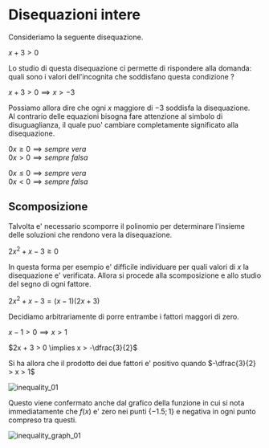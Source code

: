 # Disequazioni intere  

Consideriamo la seguente disequazione.  

$x + 3 > 0$  

Lo studio di questa disequazione ci permette di rispondere alla domanda: quali sono i valori dell'incognita che soddisfano questa condizione ?  

$x + 3 > 0 \implies x > -3$  

Possiamo allora dire che ogni $x$ maggiore di $-3$ soddisfa la disequazione.  
Al contrario delle equazioni bisogna fare attenzione al simbolo di disuguaglianza, il quale puo' cambiare completamente significato alla disequazione.  

$0x \ge 0 \implies sempre\ vera$  
$0x \gt 0 \implies sempre\ falsa$  

$0x \le 0 \implies sempre\ vera$  
$0x \lt 0 \implies sempre\ falsa$  

## Scomposizione  

Talvolta e' necessario scomporre il polinomio per determinare l'insieme delle soluzioni che rendono vera la disequazione.  

$2x^2 + x -3 \ge 0$  

In questa forma per esempio e' difficile individuare per quali valori di $x$ la disequazione e' verificata. Allora si procede alla scomposizione e allo studio del segno di ogni fattore.  

$2x^2 + x -3 = (x - 1 )(2x + 3)$  

Decidiamo arbitrariamente di porre entrambe i fattori maggori di zero.  

$x - 1 > 0 \implies x > 1$  

$2x + 3 > 0 \implies x > -\dfrac{3}{2}$  

Si ha allora che il prodotto dei due fattori e' positivo quando $-\dfrac{3}{2} > x > 1$  

![inequality_01](https://github.com/dennyb87/elettrotecnica-serale/assets/7195133/5c416a24-f7d0-4f2c-a8de-0f55346d6cea)  

Questo viene confermato anche dal grafico della funzione in cui si nota immediatamente che $f(x)$ e' zero nei punti $\lbrace-1.5; 1\rbrace$ e negativa in ogni punto compreso tra questi.  

![inequality_graph_01](https://github.com/dennyb87/elettrotecnica-serale/assets/7195133/a44f401b-0b71-4442-a2d8-1e699a6bc617)  
